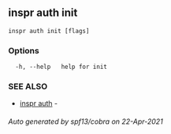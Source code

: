 ## inspr auth init



```
inspr auth init [flags]
```

### Options

```
  -h, --help   help for init
```

### SEE ALSO

* [inspr auth](inspr_auth.md)	 - 

###### Auto generated by spf13/cobra on 22-Apr-2021
